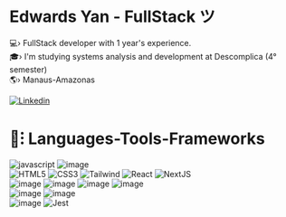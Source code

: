 <h1 >Edwards Yan - FullStack  ツ </h1>
💻› FullStack developer with 1 year's experience. <br>
🎓› I'm studying systems analysis and development at Descomplica (4° semester) <br>
🌎› Manaus-Amazonas<br>

[![Linkedin](https://img.shields.io/badge/LinkedIn-7c1014?style=for-the-badge&logo=linkedin&logoColor=white)](https://www.linkedin.com/in/yan-edwards-03924a23b/) 

<h1 >📕⁝ Languages-Tools-Frameworks<br></h1>

![javascript](https://img.shields.io/badge/JavaScript-d71c23?style=for-the-badge&logo=javascript&logoColor=white)
![image](https://img.shields.io/badge/TypeScript-7c1014?style=for-the-badge&logo=typescript&logoColor=white)<br>
![HTML5](https://img.shields.io/badge/html5-d71c23?style=for-the-badge&logo=html5&logoColor=white)
![CSS3](https://img.shields.io/badge/css-7c1014?style=for-the-badge&logo=css3&logoColor=white)
![Tailwind](https://img.shields.io/badge/Tailwind-d71c23?style=for-the-badge&logo=tailwind-css&logoColor=white)
![React](https://img.shields.io/badge/React-7c1014?style=for-the-badge&logo=react&logoColor=white)
![NextJS](https://img.shields.io/badge/next%20js-d71c23?style=for-the-badge&logo=nextdotjs&logoColor=white)<br>
 ![image](https://img.shields.io/badge/Node%20js-7c1014?style=for-the-badge&logo=nodedotjs&logoColor=white)
![image](https://img.shields.io/badge/Express%20js-d71c23?style=for-the-badge&logo=express&logoColor=white)
![image](https://img.shields.io/badge/nestjs-7c1014?style=for-the-badge&logo=nestjs&logoColor=white)
![image](https://img.shields.io/badge/fastify-d71c23?style=for-the-badge&logo=fastify&logoColor=white) <br>
![image](https://img.shields.io/badge/PostgreSQL-7c1014?style=for-the-badge&logo=postgresql&logoColor=white) 
![image](https://img.shields.io/badge/Prisma-d71c23?style=for-the-badge&logo=Prisma&logoColor=white)<br>
![image](https://img.shields.io/badge/Vite-7c1014?style=for-the-badge&logo=vite&logoColor=white)
![Jest](https://img.shields.io/badge/-jest-d71c23?style=for-the-badge&logo=jest&logoColor=white)
<br>


